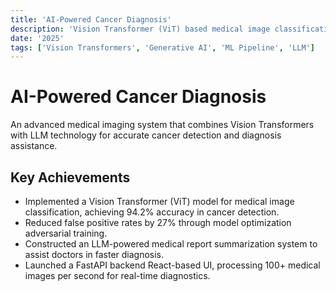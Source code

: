 ```yaml
---
title: 'AI-Powered Cancer Diagnosis'
description: 'Vision Transformer (ViT) based medical image classification system with LLM-powered report summarization for efficient cancer detection.'
date: '2025'
tags: ['Vision Transformers', 'Generative AI', 'ML Pipeline', 'LLM']
---
```


# AI-Powered Cancer Diagnosis

An advanced medical imaging system that combines Vision Transformers with LLM technology for accurate cancer detection and diagnosis assistance.

## Key Achievements

- Implemented a Vision Transformer (ViT) model for medical image classification, achieving 94.2% accuracy in cancer detection.
- Reduced false positive rates by 27% through model optimization adversarial training.
- Constructed an LLM-powered medical report summarization system to assist doctors in faster diagnosis.
- Launched a FastAPI backend React-based UI, processing 100+ medical images per second for real-time diagnostics. 